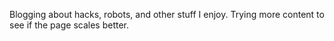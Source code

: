 Blogging about hacks, robots, and other stuff I enjoy.
Trying more content to see if the page scales better.
